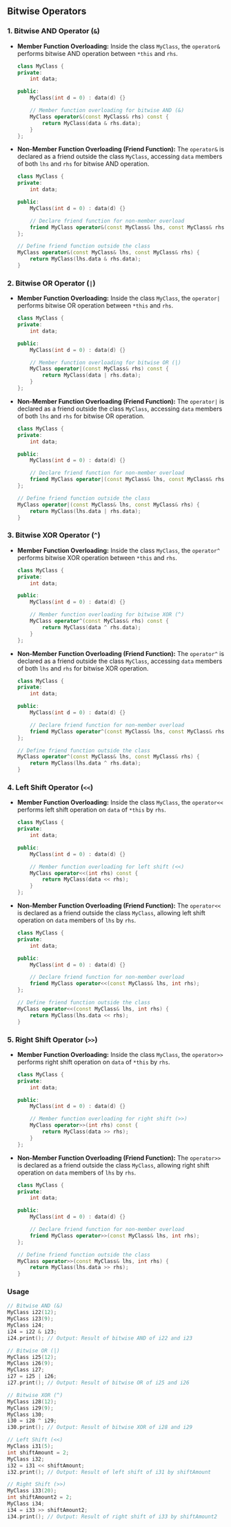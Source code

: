 ## Bitwise Operators

### 1. Bitwise AND Operator (`&`)

- **Member Function Overloading:**
  Inside the class `MyClass`, the `operator&` performs bitwise AND operation between `*this` and `rhs`.

  ```cpp
  class MyClass {
  private:
      int data;

  public:
      MyClass(int d = 0) : data(d) {}

      // Member function overloading for bitwise AND (&)
      MyClass operator&(const MyClass& rhs) const {
          return MyClass(data & rhs.data);
      }
  };
  ```

- **Non-Member Function Overloading (Friend Function):**
  The `operator&` is declared as a friend outside the class `MyClass`, accessing `data` members of both `lhs` and `rhs` for bitwise AND operation.

  ```cpp
  class MyClass {
  private:
      int data;

  public:
      MyClass(int d = 0) : data(d) {}

      // Declare friend function for non-member overload
      friend MyClass operator&(const MyClass& lhs, const MyClass& rhs);
  };

  // Define friend function outside the class
  MyClass operator&(const MyClass& lhs, const MyClass& rhs) {
      return MyClass(lhs.data & rhs.data);
  }
  ```

### 2. Bitwise OR Operator (`|`)

- **Member Function Overloading:**
  Inside the class `MyClass`, the `operator|` performs bitwise OR operation between `*this` and `rhs`.

  ```cpp
  class MyClass {
  private:
      int data;

  public:
      MyClass(int d = 0) : data(d) {}

      // Member function overloading for bitwise OR (|)
      MyClass operator|(const MyClass& rhs) const {
          return MyClass(data | rhs.data);
      }
  };
  ```

- **Non-Member Function Overloading (Friend Function):**
  The `operator|` is declared as a friend outside the class `MyClass`, accessing `data` members of both `lhs` and `rhs` for bitwise OR operation.

  ```cpp
  class MyClass {
  private:
      int data;

  public:
      MyClass(int d = 0) : data(d) {}

      // Declare friend function for non-member overload
      friend MyClass operator|(const MyClass& lhs, const MyClass& rhs);
  };

  // Define friend function outside the class
  MyClass operator|(const MyClass& lhs, const MyClass& rhs) {
      return MyClass(lhs.data | rhs.data);
  }
  ```

### 3. Bitwise XOR Operator (`^`)

- **Member Function Overloading:**
  Inside the class `MyClass`, the `operator^` performs bitwise XOR operation between `*this` and `rhs`.

  ```cpp
  class MyClass {
  private:
      int data;

  public:
      MyClass(int d = 0) : data(d) {}

      // Member function overloading for bitwise XOR (^)
      MyClass operator^(const MyClass& rhs) const {
          return MyClass(data ^ rhs.data);
      }
  };
  ```

- **Non-Member Function Overloading (Friend Function):**
  The `operator^` is declared as a friend outside the class `MyClass`, accessing `data` members of both `lhs` and `rhs` for bitwise XOR operation.

  ```cpp
  class MyClass {
  private:
      int data;

  public:
      MyClass(int d = 0) : data(d) {}

      // Declare friend function for non-member overload
      friend MyClass operator^(const MyClass& lhs, const MyClass& rhs);
  };

  // Define friend function outside the class
  MyClass operator^(const MyClass& lhs, const MyClass& rhs) {
      return MyClass(lhs.data ^ rhs.data);
  }
  ```

### 4. Left Shift Operator (`<<`)

- **Member Function Overloading:**
  Inside the class `MyClass`, the `operator<<` performs left shift operation on `data` of `*this` by `rhs`.

  ```cpp
  class MyClass {
  private:
      int data;

  public:
      MyClass(int d = 0) : data(d) {}

      // Member function overloading for left shift (<<)
      MyClass operator<<(int rhs) const {
          return MyClass(data << rhs);
      }
  };
  ```

- **Non-Member Function Overloading (Friend Function):**
  The `operator<<` is declared as a friend outside the class `MyClass`, allowing left shift operation on `data` members of `lhs` by `rhs`.

  ```cpp
  class MyClass {
  private:
      int data;

  public:
      MyClass(int d = 0) : data(d) {}

      // Declare friend function for non-member overload
      friend MyClass operator<<(const MyClass& lhs, int rhs);
  };

  // Define friend function outside the class
  MyClass operator<<(const MyClass& lhs, int rhs) {
      return MyClass(lhs.data << rhs);
  }
  ```

### 5. Right Shift Operator (`>>`)

- **Member Function Overloading:**
  Inside the class `MyClass`, the `operator>>` performs right shift operation on `data` of `*this` by `rhs`.

  ```cpp
  class MyClass {
  private:
      int data;

  public:
      MyClass(int d = 0) : data(d) {}

      // Member function overloading for right shift (>>)
      MyClass operator>>(int rhs) const {
          return MyClass(data >> rhs);
      }
  };
  ```

- **Non-Member Function Overloading (Friend Function):**
  The `operator>>` is declared as a friend outside the class `MyClass`, allowing right shift operation on `data` members of `lhs` by `rhs`.

  ```cpp
  class MyClass {
  private:
      int data;

  public:
      MyClass(int d = 0) : data(d) {}

      // Declare friend function for non-member overload
      friend MyClass operator>>(const MyClass& lhs, int rhs);
  };

  // Define friend function outside the class
  MyClass operator>>(const MyClass& lhs, int rhs) {
      return MyClass(lhs.data >> rhs);
  }
  ```

### Usage

```cpp
// Bitwise AND (&)
MyClass i22(12);
MyClass i23(9);
MyClass i24;
i24 = i22 & i23;
i24.print(); // Output: Result of bitwise AND of i22 and i23

// Bitwise OR (|)
MyClass i25(12);
MyClass i26(9);
MyClass i27;
i27 = i25 | i26;
i27.print(); // Output: Result of bitwise OR of i25 and i26

// Bitwise XOR (^)
MyClass i28(12);
MyClass i29(9);
MyClass i30;
i30 = i28 ^ i29;
i30.print(); // Output: Result of bitwise XOR of i28 and i29

// Left Shift (<<)
MyClass i31(5);
int shiftAmount = 2;
MyClass i32;
i32 = i31 << shiftAmount;
i32.print(); // Output: Result of left shift of i31 by shiftAmount

// Right Shift (>>)
MyClass i33(20);
int shiftAmount2 = 2;
MyClass i34;
i34 = i33 >> shiftAmount2;
i34.print(); // Output: Result of right shift of i33 by shiftAmount2
```
